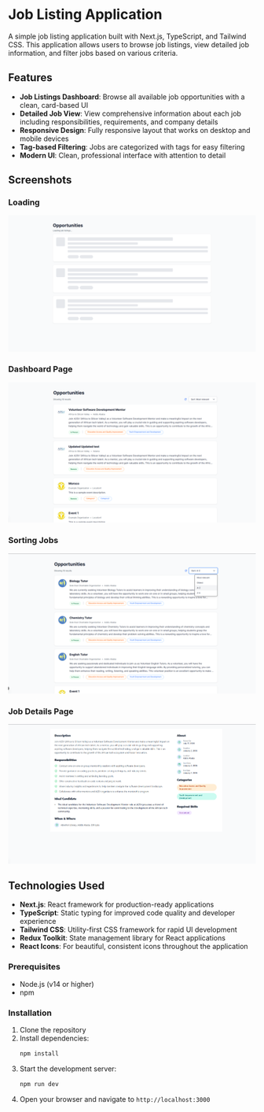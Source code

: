 # Job Listing Application

A simple job listing application built with Next.js, TypeScript, and Tailwind CSS. This application allows users to browse job listings, view detailed job information, and filter jobs based on various criteria.

## Features

- **Job Listings Dashboard**: Browse all available job opportunities with a clean, card-based UI
- **Detailed Job View**: View comprehensive information about each job including responsibilities, requirements, and company details
- **Responsive Design**: Fully responsive layout that works on desktop and mobile devices
- **Tag-based Filtering**: Jobs are categorized with tags for easy filtering
- **Modern UI**: Clean, professional interface with attention to detail

## Screenshots

### Loading
![Loading](public/loading.png)

### Dashboard Page
![Dashboard Page](public/joblistboard.png)

### Sorting Jobs
![Sorting Jobs](public/joblistsort.png)

### Job Details Page
![Job Details Page](public/jobdetailpage.png)

## Technologies Used

- **Next.js**: React framework for production-ready applications
- **TypeScript**: Static typing for improved code quality and developer experience
- **Tailwind CSS**: Utility-first CSS framework for rapid UI development
- **Redux Toolkit**: State management library for React applications
- **React Icons**: For beautiful, consistent icons throughout the application

### Prerequisites

- Node.js (v14 or higher)
- npm

### Installation

1. Clone the repository
2. Install dependencies:
   ```bash
   npm install
   ```
3. Start the development server:
   ```bash
   npm run dev
   ```
4. Open your browser and navigate to `http://localhost:3000`
